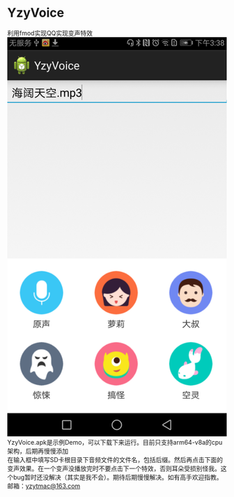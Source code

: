 # YzyVoice
利用fmod实现QQ实现变声特效  
![](https://github.com/yzytmac/YzyVoice/blob/master/YzyVoice.png "图片")  
YzyVoice.apk是示例Demo，可以下载下来运行。目前只支持arm64-v8a的cpu架构，后期再慢慢添加  
在输入框中填写SD卡根目录下音频文件的文件名，包括后缀。然后再点击下面的变声效果。在一个变声没播放完时不要点击下一个特效，否则耳朵受损别怪我。这个bug暂时还没解决（其实是我不会）。期待后期慢慢解决。如有高手欢迎指教。  
邮箱：yzytmac@163.com

